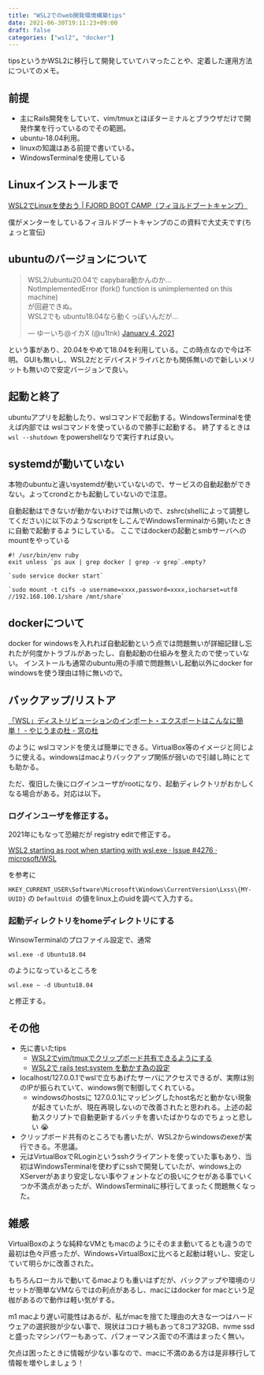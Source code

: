 ```yaml
---
title: "WSL2でのweb開発環境構築tips"
date: 2021-06-30T19:11:23+09:00
draft: false
categories: ["wsl2", "docker"]
---
```


tipsというかWSL2に移行して開発していてハマったことや、定着した運用方法についてのメモ。

## 前提
- 主にRails開発をしていて、vim/tmuxとほぼターミナルとブラウザだけで開発作業を行っているのでその範囲。
- ubuntu-18.04利用。
- linuxの知識はある前提で書いている。
- WindowsTerminalを使用している


## Linuxインストールまで
[WSL2でLinuxを使おう | FJORD BOOT CAMP（フィヨルドブートキャンプ）](https://bootcamp.fjord.jp/articles/6)

僕がメンターをしているフィヨルドブートキャンプのこの資料で大丈夫です(ちょっと宣伝)

## ubuntuのバージョンについて
<blockquote class="twitter-tweet"><p lang="ja" dir="ltr">WSL2/ubuntu20.04で capybara動かんのか… <br>NotImplementedError (fork() function is unimplemented on this machine)<br>が回避できぬ。<br>WSL2でも ubuntu18.04なら動くっぽいんだが…</p>&mdash; ゆーいち@イカX (@u1tnk) <a href="https://twitter.com/u1tnk/status/1345901647885529088?ref_src=twsrc%5Etfw">January 4, 2021</a></blockquote> <script async src="https://platform.twitter.com/widgets.js" charset="utf-8"></script>

という事があり、20.04をやめて18.04を利用している。この時点なので今は不明。
GUIも無いし、WSL2だとデバイスドライバとかも関係無いので新しいメリットも無いので安定バージョンで良い。

## 起動と終了
ubuntuアプリを起動したり、wslコマンドで起動する。WindowsTerminalを使えば内部では wslコマンドを使っているので勝手に起動する。
終了するときは `wsl --shutdown` をpowershellなりで実行すれば良い。


## systemdが動いていない
本物のubuntuと違いsystemdが動いていないので、サービスの自動起動ができない。よってcrondとかも起動していないので注意。

自動起動はできないが動かないわけでは無いので、zshrc(shellによって調整してください)に以下のようなscriptをしこんでWindowsTerminalから開いたときに自動で起動するようにしている。
ここではdockerの起動とsmbサーバへのmountをやっている
```
#! /usr/bin/env ruby
exit unless `ps aux | grep docker | grep -v grep`.empty?

`sudo service docker start`

`sudo mount -t cifs -o username=xxxx,password=xxxx,iocharset=utf8 //192.168.100.1/share /mnt/share`
```

## dockerについて
docker for windowsを入れれば自動起動という点では問題無いが詳細記録し忘れたが何度かトラブルがあったし、自動起動の仕組みを整えたので使っていない。
インストールも通常のubuntu用の手順で問題無いし起動以外にdocker for windowsを使う理由は特に無いので。

## バックアップ/リストア
[「WSL」ディストリビューションのインポート・エクスポートはこんなに簡単！ - やじうまの杜 - 窓の杜](https://forest.watch.impress.co.jp/docs/serial/yajiuma/1220926.html)

のように wslコマンドを使えば簡単にできる。VirtualBox等のイメージと同じように使える。windowsはmacよりバックアップ関係が弱いので引越し時にとても助かる。

ただ、復旧した後にログインユーザがrootになり、起動ディレクトリがおかしくなる場合がある。対応は以下。

### ログインユーザを修正する。
2021年にもなって恐縮だが registry editで修正する。

[WSL2 starting as root when starting with wsl.exe · Issue #4276 · microsoft/WSL](https://github.com/microsoft/WSL/issues/4276)

を参考に

`HKEY_CURRENT_USER\Software\Microsoft\Windows\CurrentVersion\Lxss\{MY-UUID}` の `DefaultUid `の値をlinux上のuidを調べて入力する。

### 起動ディレクトリをhomeディレクトリにする
WinsowTerminalのプロファイル設定で、通常

`wsl.exe -d Ubuntu18.04`

のようになっているところを

`wsl.exe ~ -d Ubuntu18.04`

と修正する。

## その他
- 先に書いたtips
    - [WSL2でvim/tmuxでクリップボード共有できるようにする](https://u1tnk.github.io/blog/2021/06/28/wsl2_clipboard_config/)
    - [WSL2で rails test:system を動かす為の設定](https://u1tnk.github.io/blog/2021/06/28/wsl2_rails_test_system_config/)
- localhost/127.0.0.1でwslで立ちあげたサーバにアクセスできるが、実際は別のIPが振られていて、windows側で制御してくれている。
    - windowsのhostsに 127.0.0.1にマッピングしたhost名だと動かない現象が起きていたが、現在再現しないので改善されたと思われる。上述の起動スクリプトで自動更新するバッチを書いたばかりなのでちょっと悲しい :sob:
- クリップボード共有のところでも書いたが、WSL2からwindowsのexeが実行できる。不思議。
- 元はVirtualBoxでRLoginというsshクライアントを使っていた事もあり、当初はWindowsTerminalを使わずにsshで開発していたが、windows上のXServerがあまり安定しない事やフォントなどの扱いにクセがある事でいくつか不満点があったが、WindowsTerminalに移行してまったく問題無くなった。

## 雑感
VirtualBoxのような純粋なVMともmacのようにそのまま動いてるとも違うので最初は色々戸惑ったが、Windows+VirtualBoxに比べると起動は軽いし、安定していて明らかに改善された。

もちろんローカルで動いてるmacよりも重いはずだが、バックアップや環境のリセットが簡単なVMならではの利点があるし、macにはdocker for macという足枷があるので動作は軽い気がする。

m1 macより遅い可能性はあるが、私がmacを捨てた理由の大きな一つはハードウェアの選択肢が少ない事で、現状はコロナ禍もあって8コア32GB、nvme ssdと盛ったマシンパワーもあって、パフォーマンス面での不満はまったく無い。

欠点は困ったときに情報が少ない事なので、macに不満のある方は是非移行して情報を増やしましょう！
